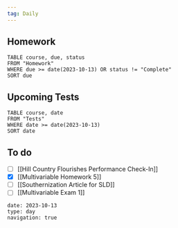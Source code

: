 ```yaml
---
tag: Daily
---
```

## Homework
```dataview
TABLE course, due, status
FROM "Homework" 
WHERE due >= date(2023-10-13) OR status != "Complete"
SORT due
```
## Upcoming Tests
```dataview
TABLE course, date
FROM "Tests" 
WHERE date >= date(2023-10-13)
SORT date
```
## To do
- [ ] [[Hill Country Flourishes Performance Check-In]]
- [x] [[Multivariable Homework 5]]
- [ ] [[Southernization Article for SLD]]
- [ ] [[Multivariable Exam 1]]

```gEvent
date: 2023-10-13
type: day
navigation: true
```